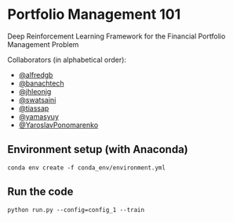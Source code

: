 # Portfolio Management 101
Deep Reinforcement Learning Framework for the Financial Portfolio Management Problem

Collaborators (in alphabetical order): 
- [@alfredgb](https://github.com/alfredgb)
- [@banachtech](https://github.com/banachtech)
- [@jhleonjg](https://github.com/jhleonjg)
- [@swatsaini](https://github.com/swatsaini)
- [@tiassap](https://github.com/tiassap)
- [@yamasyuy](https://github.com/yamasyuy)
- [@YaroslavPonomarenko](https://github.com/YaroslavPonomarenko)


## Environment setup (with Anaconda)

```
conda env create -f conda_env/environment.yml
```

## Run the code
```
python run.py --config=config_1 --train
```